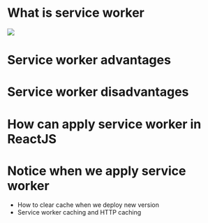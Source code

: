 # What is service worker
![](_screenshots/service-worker-cache.png)
# Service worker advantages
# Service worker disadvantages
# How can apply service worker in ReactJS
# Notice when we apply service worker
- How to clear cache when we deploy new version
- Service worker caching and HTTP caching
